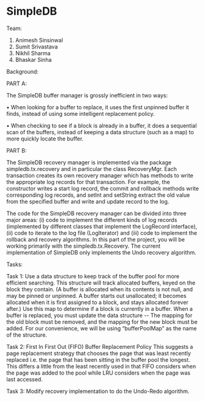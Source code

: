 # SimpleDB

Team:

1. Animesh Sinsinwal
2. Sumit Srivastava
3. Nikhil Sharma
4. Bhaskar Sinha

Background:

PART A:

The SimpleDB buffer manager is grossly inefficient in two ways:

• When looking for a buffer to replace, it uses the first unpinned buffer it finds, instead of using some
intelligent replacement policy.

• When checking to see if a block is already in a buffer, it does a sequential scan of the buffers,
instead of keeping a data structure (such as a map) to more quickly locate the buffer.

PART B:

The SimpleDB recovery manager is implemented via the package simpledb.tx.recovery and in particular the class RecoveryMgr. Each transaction creates its own recovery manager which has methods to write the appropriate log records for that transaction. For example, the constructor writes a start log record, the commit and rollback methods write corresponding log records, and setInt and setString extract the old value from the specified buffer and write and update record to the log.

The code for the SimpleDB recovery manager can be divided into three major areas: (i) code to implement the different kinds of log records (implemented by different classes that implement the LogRecord interface), (ii) code to iterate to the log file (LogIterator) and (iii) code to implement the rollback and recovery algorithms. In this part of the project, you will be working primarily with the simpledb.tx.Recovery. The current implementation of SimpleDB only implements the Undo recovery algorithm. 


Tasks:

Task 1: Use a data structure to keep track of the buffer pool for more efficient searching. 
This structure will track allocated buffers, keyed on the block they contain. (A buffer is allocated when its contents is not null, and may be pinned or unpinned. A buffer starts out unallocated; it becomes allocated when it is first assigned to a block, and stays allocated forever after.) Use this map to determine if a block is currently in a buffer. When a buffer is replaced, you must update the data structure -- The mapping for the old block must be removed, and the mapping for the new block must be added. For our convenience, we will be using “bufferPoolMap” as the name of the structure.

Task 2: First In First Out (FIFO) Buffer Replacement Policy
This suggests a page replacement strategy that chooses the page that was least recently replaced i.e. the page that has been sitting in the buffer pool the longest. This differs a little from the least recently used in that FIFO considers when the page was added to the pool while LRU considers when the page was last accessed.

Task 3: Modify recovery implementation to do the Undo-Redo algorithm.
